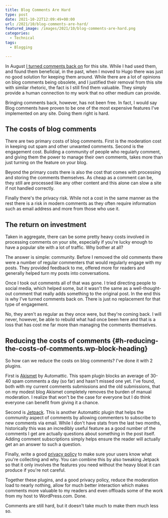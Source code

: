```yaml
---
title: Blog Comments Are Hard
type: post
date: 2021-10-22T12:09:49+00:00
url: /2021/10/blog-comments-are-hard/
featured_image: /images/2021/10/blog-comments-are-hard.png
categories:
  - Technical
tags:
  - Blogging

---
```

In August [I turned comments back on][1] for this site. While I had used them, and found them beneficial, in the past, when I moved to Hugo there was just no good solution for keeping them around.
While there are a lot of opinions on blog comments being obsolete, and I justified their removal from this site with similar rhetoric, the fact is I still find them valuable. They simply provide a human connection to my work that no other medium can provide.

Bringing comments back, however, has not been free. In fact, I would say Blog comments have proven to be one of the most expensive features I've implemented on any site. Doing them right is hard.

## The costs of blog comments

There are two primary costs of blog comments. First is the moderation cost in keeping out spam and other unwanted comments. Second is the engagement cost. Building a community of people who regularly comment, and giving them the power to manage their own comments, takes more than just turning on the feature on your blog.

Beyond the primary costs there is also the cost that comes with processing and storing the comments themselves. As cheap as a comment can be, they still are processed like any other content and this alone can slow a site if not handled correctly.

Finally there's the privacy risk. While not a cost in the same manner as the rest there is a risk in modern comments as they often require information such as email address and more from those who use it.

## The return on investment

Taken in aggregate, there can be some pretty heavy costs involved in processing comments on your site, especially if you're lucky enough to have a popular site with a lot of traffic. Why bother at all?

The answer is simple: community. Before I removed the old comments there were a number of regular commenters that would regularly engage with my posts. They provided feedback to me, offered more for readers and generally helped turn my posts into conversations.

Once I took out comments all of that was gone. I tried directing people to social media, which helped some, but it wasn't the same as a well-thought-out comment that really adds something to the original post. In the end this is why I've turned comments back on. There is just no replacement for that type of engagement.

No, they aren't as regular as they once were, but they're coming back. I will never, however, be able to rebuild what had once been here and that is a loss that has cost me far more than managing the comments themselves.

## Reducing the costs of comments {#h-reducing-the-costs-of-comments.wp-block-heading}

So how can we reduce the costs on blog comments? I've done it with 2 plugins.

First is [Akismet][2] by Automattic. This spam plugin blocks an average of 30-40 spam comments a day (so far) and hasn't missed one yet. I've found, both with my current comments submissions and the old submissions, that on my modest blog Akismet completely removes the burden of manual moderation. I realize that won't be the case for everyone but I do think everyone can benefit from giving it a chance.

Second is [Jetpack][3]. This is another Automattic plugin that helps the community aspect of comments by allowing commenters to subscribe to new comments via email. While I don't have stats from the last two months, historically this was an incredibly useful feature as a good number of the comments I get are actually questions about something in the post itself. Adding comment subscriptions simply helps ensure the reader will actually get an an answer to such a question.

Finally, write a good [privacy policy][4] to make sure your users know what you're collecting and why. You can combine this by also tweaking Jetpack so that it only involves the features you need without the heavy bloat it can produce if you're not careful.

Together these plugins, and a good privacy policy, reduce the moderation load to nearly nothing, allow for much better interaction which makes comments more valuable to my readers and even offloads some of the work from my host to WordPress.com. Done.

Comments are still hard, but it doesn't take much to make them much less so.

 [1]: /2021/08/comments-are-back/
 [2]: https://akismet.com/
 [3]: https://jetpack.com/
 [4]: /policies/